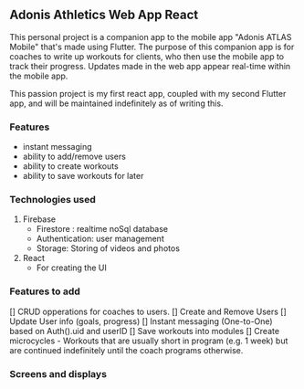 ## Adonis Athletics Web App React 

This personal project is a companion app to the mobile app "Adonis ATLAS Mobile" that's 
made using Flutter. The purpose of this companion app is for coaches to write up 
workouts for clients, who then use the mobile app to track their progress. Updates made in the web app
appear real-time within the mobile app.

This passion project is my first react app, coupled with my second Flutter app, and will be
maintained indefinitely as of writing this.

### Features

  - instant messaging
  - ability to add/remove users
  - ability to create workouts 
  - ability to save workouts for later

### Technologies used

 1. Firebase
    - Firestore : realtime noSql database
    - Authentication: user management  
    - Storage: Storing of videos and photos
 2. React
    - For creating the UI

### Features to add
[] CRUD opperations for coaches to users.
    [] Create and Remove Users
    [] Update User info (goals, progress)
[] Instant messaging (One-to-One) based on Auth().uid and userID
[] Save workouts into modules
[] Create microcycles 
    - Workouts that are usually short in program (e.g. 1 week) but are continued indefinitely until the coach programs otherwise.

### Screens and displays

